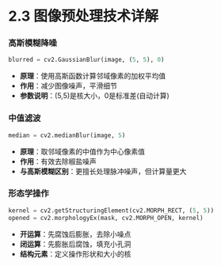 # 2.3 图像预处理技术详解
### 高斯模糊降噪

```python
blurred = cv2.GaussianBlur(image, (5, 5), 0)
```

- **原理**：使用高斯函数计算邻域像素的加权平均值
- **作用**：减少图像噪声，平滑细节
- **参数说明**：(5,5)是核大小，0是标准差(自动计算)

### 中值滤波

```python
median = cv2.medianBlur(image, 5)
```

- **原理**：取邻域像素的中值作为中心像素值
- **作用**：有效去除椒盐噪声
- **与高斯模糊区别**：更擅长处理脉冲噪声，但计算量更大

### 形态学操作

```python
kernel = cv2.getStructuringElement(cv2.MORPH_RECT, (5, 5))
opened = cv2.morphologyEx(mask, cv2.MORPH_OPEN, kernel)
```

- **开运算**：先腐蚀后膨胀，去除小噪点
- **闭运算**：先膨胀后腐蚀，填充小孔洞
- **结构元素**：定义操作形状和大小的核